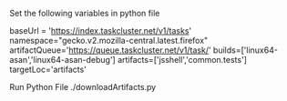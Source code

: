 Set the following variables in python file

baseUrl = 'https://index.taskcluster.net/v1/tasks'
namespace="gecko.v2.mozilla-central.latest.firefox"
artifactQueue='https://queue.taskcluster.net/v1/task/'
builds=['linux64-asan','linux64-asan-debug']
artifacts=['jsshell','common.tests']
targetLoc='artifacts'


Run Python File
./downloadArtifacts.py
